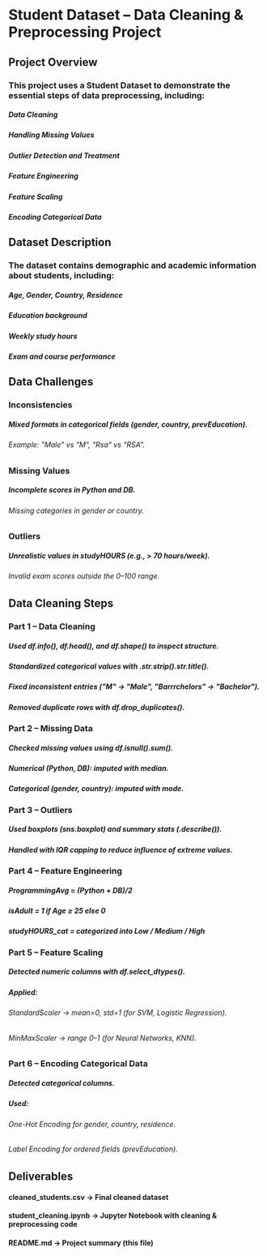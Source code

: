 # Student Dataset – Data Cleaning & Preprocessing Project
## Project Overview

### This project uses a Student Dataset to demonstrate the essential steps of data preprocessing, including:

##### Data Cleaning
##### Handling Missing Values
##### Outlier Detection and Treatment
##### Feature Engineering
##### Feature Scaling
##### Encoding Categorical Data

## Dataset Description

### The dataset contains demographic and academic information about students, including:

##### Age, Gender, Country, Residence
##### Education background
##### Weekly study hours
##### Exam and course performance

## Data Challenges

### Inconsistencies

##### Mixed formats in categorical fields (gender, country, prevEducation).
###### Example: "Male" vs "M", "Rsa" vs "RSA".

### Missing Values

##### Incomplete scores in Python and DB.
###### Missing categories in gender or country.

### Outliers

##### Unrealistic values in studyHOURS (e.g., > 70 hours/week).
###### Invalid exam scores outside the 0–100 range.

## Data Cleaning Steps
### Part 1 – Data Cleaning
##### Used df.info(), df.head(), and df.shape() to inspect structure.
##### Standardized categorical values with .str.strip().str.title().
##### Fixed inconsistent entries ("M" → "Male", "Barrrchelors" → "Bachelor").
##### Removed duplicate rows with df.drop_duplicates().
### Part 2 – Missing Data
##### Checked missing values using df.isnull().sum().
##### Numerical (Python, DB): imputed with median.
##### Categorical (gender, country): imputed with mode.
### Part 3 – Outliers
##### Used boxplots (sns.boxplot) and summary stats (.describe()).
##### Handled with IQR capping to reduce influence of extreme values.
### Part 4 – Feature Engineering
##### ProgrammingAvg = (Python + DB)/2
##### isAdult = 1 if Age ≥ 25 else 0
##### studyHOURS_cat = categorized into Low / Medium / High
### Part 5 – Feature Scaling
##### Detected numeric columns with df.select_dtypes().
##### Applied:
###### StandardScaler → mean=0, std=1 (for SVM, Logistic Regression).
###### MinMaxScaler → range 0–1 (for Neural Networks, KNN).
### Part 6 – Encoding Categorical Data
##### Detected categorical columns.
##### Used:
###### One-Hot Encoding for gender, country, residence.
###### Label Encoding for ordered fields (prevEducation).

## Deliverables
#### cleaned_students.csv → Final cleaned dataset
#### student_cleaning.ipynb → Jupyter Notebook with cleaning & preprocessing code
#### README.md → Project summary (this file)
